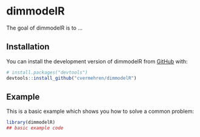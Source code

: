 
<!-- README.md is generated from README.Rmd. Please edit that file -->

# dimmodelR

<!-- badges: start -->
<!-- badges: end -->

The goal of dimmodelR is to …

## Installation

You can install the development version of dimmodelR from
[GitHub](https://github.com/) with:

``` r
# install.packages("devtools")
devtools::install_github("cvermehren/dimmodelR")
```

## Example

This is a basic example which shows you how to solve a common problem:

``` r
library(dimmodelR)
## basic example code
```
